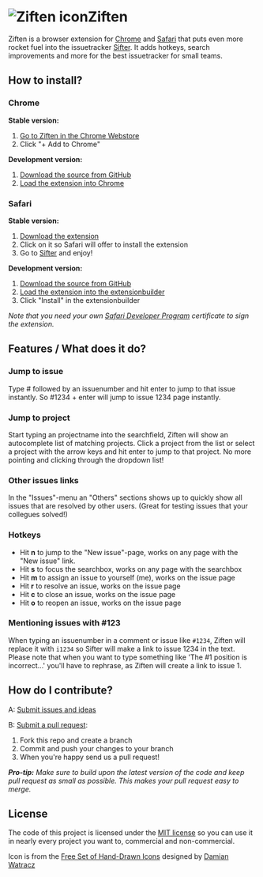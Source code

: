# ![Ziften icon](https://raw.github.com/mac-cain13/ziften/master/Icon.png)Ziften
Ziften is a browser extension for [Chrome](http://chrome.google.com/) and [Safari](http://www.apple.com/safari/) that puts even more rocket fuel into the issuetracker [Sifter](https://www.sifterapp.com/). It adds hotkeys, search improvements and more for the best issuetracker for small teams.

## How to install?
### Chrome
**Stable version:**

1. [Go to Ziften in the Chrome Webstore](https://chrome.google.com/webstore/detail/bnehhdimfhgkabgidahbfpchgnkiicog)
2. Click "+ Add to Chrome"

**Development version:**

1. [Download the source from GitHub](https://github.com/mac-cain13/ziften/archive/master.zip)
2. [Load the extension into Chrome](http://developer.chrome.com/extensions/getstarted.html#unpacked)

### Safari
**Stable version:**

1. [Download the extension](http://mac-cain13.github.com/ziften/ziften.safariextz)
2. Click on it so Safari will offer to install the extension
3. Go to [Sifter](http://www.sifterapp.com/) and enjoy!

**Development version:**

1. [Download the source from GitHub](https://github.com/mac-cain13/ziften/archive/master.zip)
2. [Load the extension into the extensionbuilder](https://developer.apple.com/library/safari/#documentation/Tools/Conceptual/SafariExtensionGuide/UsingExtensionBuilder/UsingExtensionBuilder.html%23//apple_ref/doc/uid/TP40009977-CH2-SW1)
3. Click "Install" in the extensionbuilder

_Note that you need your own [Safari Developer Program](https://developer.apple.com/devcenter/safari/index.action) certificate to sign the extension._

## Features / What does it do?
### Jump to issue
Type # followed by an issuenumber and hit enter to jump to that issue instantly. So #1234 + enter will jump to issue 1234 page instantly.

### Jump to project
Start typing an projectname into the searchfield, Ziften will show an autocomplete list of matching projects. Click a project from the list or select a project with the arrow keys and hit enter to jump to that project. No more pointing and clicking through the dropdown list!

### Other issues links
In the "Issues"-menu an "Others" sections shows up to quickly show all issues that are resolved by other users. (Great for testing issues that your collegues solved!)

### Hotkeys
* Hit **n** to jump to the "New issue"-page, works on any page with the "New issue" link.
* Hit **s** to focus the searchbox, works on any page with the searchbox
* Hit **m** to assign an issue to yourself (me), works on the issue page
* Hit **r** to resolve an issue, works on the issue page
* Hit **c** to close an issue, works on the issue page
* Hit **o** to reopen an issue, works on the issue page

### Mentioning issues with #123
When typing an issuenumber in a comment or issue like `#1234`, Ziften will replace it with `i1234` so Sifter will make a link to issue 1234 in the text. Please note that when you want to type something like 'The #1 position is incorrect...' you'll have to rephrase, as Ziften will create a link to issue 1.

## How do I contribute?
A: [Submit issues and ideas](https://github.com/mac-cain13/ziften/issues)

B: [Submit a pull request](https://help.github.com/articles/using-pull-requests):

1. Fork this repo and create a branch
2. Commit and push your changes to your branch
3. When you're happy send us a pull request!

_**Pro-tip:** Make sure to build upon the latest version of the code and keep pull request as small as possible. This makes your pull request easy to merge._

## License
The code of this project is licensed under the [MIT license](https://raw.github.com/wrep/xdebug-helper-for-safari/master/License)
so you can use it in nearly every project you want to, commercial and non-commercial.

Icon is from the [Free Set of Hand-Drawn Icons](http://vandelaydesign.com/blog/icon-sets/hand-drawn/) designed by [Damian Watracz](http://watracz.com)